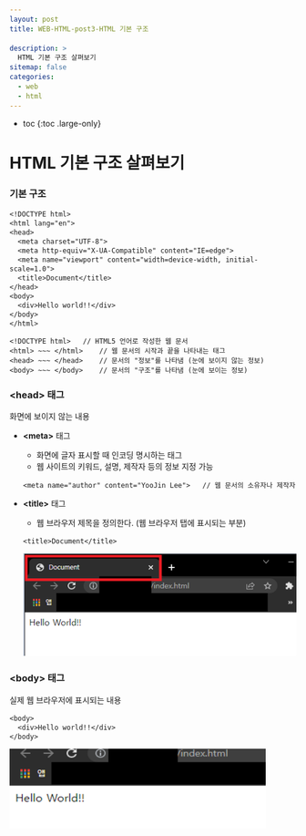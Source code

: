```yaml
---
layout: post
title: WEB-HTML-post3-HTML 기본 구조

description: >
  HTML 기본 구조 살펴보기
sitemap: false
categories:
  - web
  - html
---
```


* toc
{:toc .large-only}

# HTML 기본 구조 살펴보기

### 기본 구조
~~~
<!DOCTYPE html>
<html lang="en">
<head>
  <meta charset="UTF-8">
  <meta http-equiv="X-UA-Compatible" content="IE=edge">
  <meta name="viewport" content="width=device-width, initial-scale=1.0">
  <title>Document</title>
</head>
<body>
  <div>Hello world!!</div>
</body>
</html>
~~~
~~~
<!DOCTYPE html>   // HTML5 언어로 작성한 웹 문서
<html> ~~~ </html>    // 웹 문서의 시작과 끝을 나타내는 태그
<head> ~~~ </head>    // 문서의 "정보"를 나타냄 (눈에 보이지 않는 정보)
<body> ~~~ </body>    // 문서의 "구조"를 나타냄 (눈에 보이는 정보)
~~~

### \<head> 태그
화면에 보이지 않는 내용
- __\<meta>__ 태그
  - 화면에 글자 표시할 때 인코딩 명시하는 태그
  - 웹 사이트의 키워드, 설명, 제작자 등의 정보 지정 가능
  ~~~
  <meta name="author" content="YooJin Lee">   // 웹 문서의 소유자나 제작자
  ~~~


- __\<title>__ 태그
  - 웹 브라우저 제목을 정의한다. (웹 브라우저 탭에 표시되는 부분)
  ~~~
  <title>Document</title>
  ~~~

  <img src="/assets/img/blog/web/html/post3/title_tag.PNG" width="500px" height="180px">


### \<body> 태그
실제 웹 브라우저에 표시되는 내용
~~~
<body>
  <div>Hello world!!</div>
</body>
~~~

<img src="/assets/img/blog/web/html/post3/body_tag.PNG" width="450px" height="140px">
